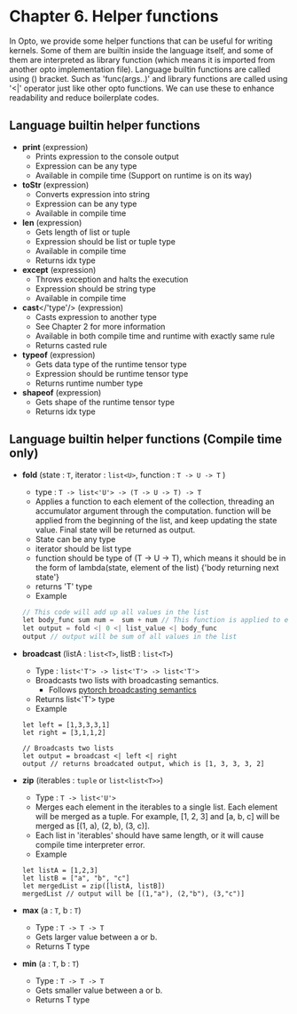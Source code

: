 # Chapter 6. Helper functions

In Opto, we provide some helper functions that can be useful for writing kernels. Some of them are builtin inside the language itself, and some of them are interpreted as library function (which means it is imported from another opto implementation file). Language builtin functions are called using () bracket. Such as 'func(args..)' and library functions are called using '<|' operator just like other opto functions. We can use these to enhance readability and reduce boilerplate codes.

## Language builtin helper functions 

* **print** (expression)
    * Prints expression to the console output
    * Expression can be any type
    * Available in compile time (Support on runtime is on its way)
* **toStr** (expression)
    * Converts expression into string
    * Expression can be any type
    * Available in compile time
* **len** (expression)
    * Gets length of list or tuple
    * Expression should be list or tuple type
    * Available in compile time
    * Returns idx type
* **except** (expression)
    * Throws exception and halts the execution
    * Expression should be string type
    * Available in compile time
* **cast**</'type'/> (expression)
    * Casts expression to another type
    * See Chapter 2 for more information
    * Available in both compile time and runtime with exactly same rule
    * Returns casted rule
* **typeof** (expression)
    * Gets data type of the runtime tensor type
    * Expression should be runtime tensor type
    * Returns runtime number type
* **shapeof** (expression)
    * Gets shape of the runtime tensor type
    * Returns idx type

## Language builtin helper functions (Compile time only)
* **fold** (state : `T`, iterator : `list<U>`, function : `T -> U -> T` ) 
    * type : `T -> list<'U'> -> (T -> U -> T) -> T`
    * Applies a function to each element of the collection, threading an accumulator argument through the computation. function will be applied from the beginning of the list, and keep updating the state value. Final state will be returned as output.
    * State can be any type
    * iterator should be list type
    * function should be type of (T -> U -> T), which means it should be in the form of lambda(state, element of the list) {'body returning next state'}
    * returns 'T' type
    * Example
    ```c++
    // This code will add up all values in the list
    let body_func sum num =  sum + num // This function is applied to every element where 'sum' corresponds to 'state', and 'num' corresponds to element in the iterator
    let output = fold <| 0 <| list_value <| body_func
    output // output will be sum of all values in the list
    ```

* **broadcast** (listA : `list<T>`, listB : `list<T>`)
    * Type :  `list<'T'> -> list<'T'> -> list<'T'>`
    * Broadcasts two lists with broadcasting semantics.
        * Follows [pytorch broadcasting semantics](https://pytorch.org/docs/stable/notes/broadcasting.html)
    * Returns list<'T'> type
    * Example
    ```
    let left = [1,3,3,3,1]
    let right = [3,1,1,2]

    // Broadcasts two lists
    let output = broadcast <| left <| right
    output // returns broadcated output, which is [1, 3, 3, 3, 2]
    ```

* **zip** (iterables : `tuple` or `list<list<T>>`)
    * Type : `T -> list<'U'>`
    * Merges each element in the iterables to a single list. Each element will be merged as a tuple. For example, [1, 2, 3] and [a, b, c] will be merged as [(1, a), (2, b), (3, c)].
    * Each list in 'iterables' should have same length, or it will cause compile time interpreter error.
    * Example
    ```
    let listA = [1,2,3]
    let listB = ["a", "b", "c"]
    let mergedList = zip([listA, listB])
    mergedList // output will be [(1,"a"), (2,"b"), (3,"c")]
    ```

* **max** (a : `T`, b : `T`)
    * Type : `T -> T -> T`
    * Gets larger value between a or b.
    * Returns T type  

* **min** (a : `T`, b : `T`)
    * Type : `T -> T -> T`
    * Gets smaller value between a or b.
    * Returns T type
